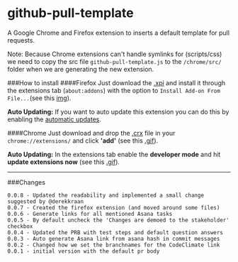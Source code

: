 github-pull-template
====================

A Google Chrome and Firefox extension to inserts a default template for pull requests.

Note: Because Chrome extensions can't handle symlinks for (scripts/css) we need to copy the src file `github-pull-template.js` to the `/chrome/src/` folder when we are generating the new extension.


###How to install
####Firefox
Just download the [.xpi](https://github.com/mathijsblokland/github-pull-template/raw/master/extension/firefox/install/github-pr-emplate.xpi) and install it through the extensions tab (`about:addons`) with the option to `Install Add-on From File...`(see this [img](http://img.springe.st/2014_08_14_10_33_17_kf4om.png)). 

**Auto Updating:** If you want to auto update this extension you can do this by enabling the [automatic updates](http://img.springe.st/2014_08_14_10_39_53_3k8jw.png).


####Chrome
Just download and drop the [.crx](https://github.com/mathijsblokland/github-pull-template/raw/master/extension/chrome/install/github-pr-template.crx) file in your `chrome://extensions/` and click **'add'** (see this [.gif](http://img.springe.st/extensioninstall.gif)).

**Auto Updating:** In the extensions tab enable the **developer mode** and hit **update extensions now** (see this [.gif](http://img.springe.st/extensionupdate.gif)).

----


###Changes
````
0.0.8 - Updated the readability and implemented a small change suggested by @derekkraan
0.0.7 - Created the firefox extension (and moved around some files)
0.0.6 - Generate links for all mentioned Asana tasks
0.0.5 - By default uncheck the 'Changes are demoed to the stakeholder' checkbox
0.0.4 - Updated the PRB with test steps and default question answers
0.0.3 - Auto generate Asana link from asana hash in commit messages
0.0.2 - Changed how we set the branchnames for the CodeClimate link
0.0.1 - initial version with the default pr body
````

